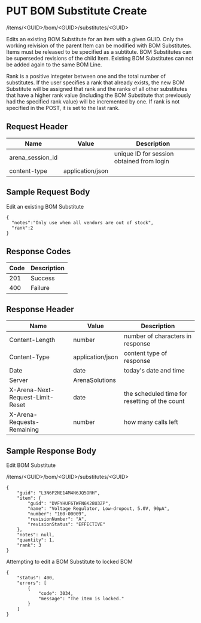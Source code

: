 # PUT BOM Substitute Create
/items/&lt;GUID&gt;/bom/&lt;GUID&gt;/substitutes/&lt;GUID&gt;

Edits an existing  BOM Substitute for an item with a given GUID. Only the working reivision of the parent Item can be modified with BOM Substitutes. Items must be released to be specified as a subtitute. BOM Substitutes can be superseded revisions of the child Item. Existing BOM Substitutes can not be added again to the same BOM Line.

Rank is a positive integeter between one and the total number of substitutes. If the user specifies a rank that already exists, the new BOM Substitute will be assigned that rank and the ranks of all other substitutes that have a higher rank value \(including the BOM Substitute that previously had the specified rank value\) will be incremented by one. If rank is not specified in the POST, it is set to the last rank.

## Request Header

| Name  | Value  | Description  |
|  --- |  --- |  --- | 
| arena_session_id  |   | unique ID for session obtained from login  |
| content-type  | application/json  |   |

## Sample Request Body
Edit an existing BOM Substitute

```
{
  "notes":"Only use when all vendors are out of stock",
  "rank":2
}
```
## Response Codes

| Code  | Description  |
|  --- |  --- | 
| 201  | Success  |
| 400  | Failure  |

## Response Header

| Name  | Value  | Description  |
|  --- |  --- |  --- | 
| Content-Length  | number  | number of characters in response  |
| Content-Type  | application/json  | content type of response  |
| Date  | date  | today's date and time  |
| Server  | ArenaSolutions  |   |
| X-Arena-Next-Request-Limit-Reset   | date  | the scheduled time for resetting of the count  |
| X-Arena-Requests-Remaining   | number  | how many calls left  |

## Sample Response Body
Edit BOM Substitute

/items/&lt;GUID&gt;/bom/&lt;GUID&gt;/substitutes/&lt;GUID&gt;

```
{
    "guid": "L3N6P2NE14M4N6JQ5ORH",
    "item": {
        "guid": "DVFYHUF6TWFN6K28U3ZP",
        "name": "Voltage Regulator, Low-dropout, 5.0V, 90µA",
        "number": "160-00009",
        "revisionNumber": "A",
        "revisionStatus": "EFFECTIVE"
    },
    "notes": null,
    "quantity": 1,
    "rank": 3
}
```
Attempting to edit a BOM Substitute to locked BOM

```
{
    "status": 400,
    "errors": [
        {
            "code": 3034,
            "message": "The item is locked."
        }
    ]
}
```
